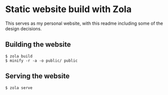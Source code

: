 # Static website build with Zola

This serves as my personal website, with this readme including some of the design decisions.

## Building the website

```
$ zola build
$ minify -r -a -o public/ public
```

## Serving the website
```
$ zola serve
```
